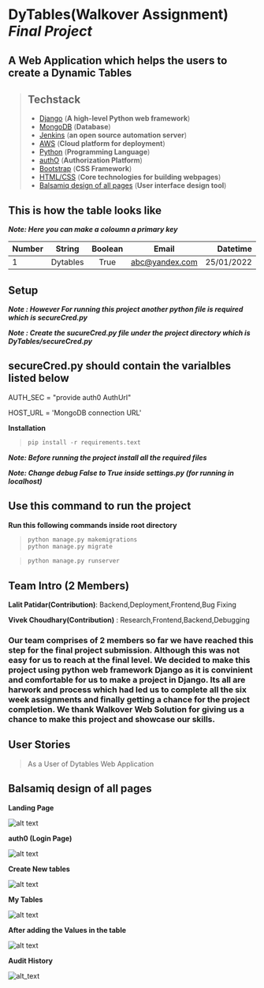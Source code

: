 # DyTables(Walkover Assignment) _Final Project_
**A Web Application which helps the users to create a Dynamic Tables**
---

> ## Techstack
> + [Django](https://www.djangoproject.com) (**A high-level Python web framework**)
> + [MongoDB](https://www.mongodb.com) (**Database**)
> + [Jenkins](https://www.jenkins.io) (**an open source automation server**)
> + [AWS](https://aws.amazon.com) (**Cloud platform for deployment**)
> + [Python](https://www.python.org) (**Programming Language**)
> + [authO](https://auth0.com) (**Authorization Platform**)
> + [Bootstrap](https://getbootstrap.com) (**CSS Framework**)
> + [HTML/CSS](https://www.w3schools.com/html/) (**Core technologies for building webpages**)
> + [Balsamiq design of all pages](https://balsamiq.cloud/sali2n2/p358eks/r4B13) (**User interface design tool**)

## This is how the table looks like
_**Note: Here you can make a coloumn a primary key**_

| Number | String    | Boolean | Email          | Datetime   |
| ----   | :-------: | :----:  | :----:         |      ----: |
| 1      | Dytables  | True    | abc@yandex.com | 25/01/2022 |

## Setup

_**Note : However For running this project another python file is required which is secureCred.py**_

_**Note : Create the sucureCred.py file under the project directory which is DyTables/secureCred.py**_

## secureCred.py should contain the varialbles listed below

AUTH_SEC = "provide auth0 AuthUrl"

HOST_URL = 'MongoDB connection URL'

**Installation**

> ``` python
> pip install -r requirements.text
> ```

_**Note: Before running the project install all the required files**_

_**Note: Change debug False to True inside settings.py (for running in localhost)**_

## Use this command to run the project

**Run this following commands inside root directory**

> ``` python
> python manage.py makemigrations
> python manage.py migrate
> ```

> ```python 
> python manage.py runserver
>```

## Team Intro (2 Members)
**Lalit Patidar(Contribution)**: Backend,Deployment,Frontend,Bug Fixing

**Vivek Choudhary(Contribution)** : Research,Frontend,Backend,Debugging
### Our team comprises of 2 members so far we have reached this step for the final project submission. Although this was not easy for us to reach at the final level. We decided to make this project using python web framework Django as it is convinient and comfortable for us to make a project in Django. Its all are harwork and process which had led us to complete all the six week assignments and finally getting a chance for the project completion. We thank Walkover Web Solution for giving us a chance to make this project and showcase our skills.  

## User Stories

>As a User of Dytables Web Application

## Balsamiq design of all pages

**Landing Page**

![alt text](https://github.com/lalit21-logico/DyTables/blob/master/static/images/DyTables.png)

**auth0 (Login Page)**

![alt text](https://github.com/lalit21-logico/DyTables/blob/master/static/images/Login.png)

**Create New tables**

![alt text](https://github.com/lalit21-logico/DyTables/blob/master/static/images/Create%20new.png)

**My Tables**

![alt text](https://github.com/lalit21-logico/DyTables/blob/master/static/images/My%20Tables.png)

**After adding the Values in the table**

![alt text](https://github.com/lalit21-logico/DyTables/blob/master/static/images/Student.png)

**Audit History**

![alt_text](https://github.com/lalit21-logico/DyTables/blob/master/static/images/My%20Tables.png)
